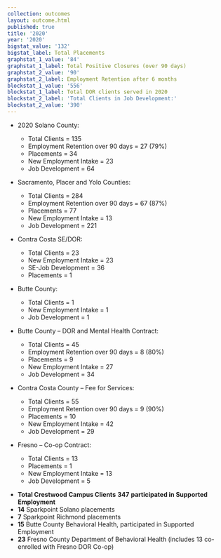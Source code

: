 ```yaml
---
collection: outcomes
layout: outcome.html
published: true
title: '2020'
year: '2020'
bigstat_value: '132'
bigstat_label: Total Placements
graphstat_1_value: '84'
graphstat_1_label: Total Positive Closures (over 90 days)
graphstat_2_value: '90'
graphstat_2_label: Employment Retention after 6 months
blockstat_1_value: '556'
blockstat_1_label: Total DOR clients served in 2020
blockstat_2_label: 'Total Clients in Job Development:'
blockstat_2_value: '390'
---
```

* 2020 Solano County:
  - Total Clients = 135
  - Employment Retention over 90 days = 27 (79%)
  - Placements = 34
  - New Employment Intake = 23
  - Job Development = 64

* Sacramento, Placer and Yolo Counties:
  - Total Clients = 284
  - Employment Retention over 90 days = 67 (87%)
  - Placements = 77
  - New Employment Intake = 13
  - Job Development = 221

* Contra Costa SE/DOR:
  - Total Clients = 23
  - New Employment Intake = 23
  - SE-Job Development = 36
  - Placements = 1

* Butte County:
  - Total Clients = 1
  - New Employment Intake = 1
  - Job Development = 1

* Butte County – DOR and Mental Health Contract:
  - Total Clients = 45
  - Employment Retention over 90 days = 8 (80%)
  - Placements = 9
  - New Employment Intake = 27
  - Job Development = 34

* Contra Costa County – Fee for Services:
  - Total Clients = 55
  - Employment Retention over 90 days = 9 (90%)
  - Placements = 10
  - New Employment Intake = 42
  - Job Development = 29
  
* Fresno – Co-op Contract:
  - Total Clients = 13
  - Placements = 1
  - New Employment Intake = 13
  - Job Development = 5


- **Total Crestwood Campus Clients** **347** **participated in Supported Employment**
- **14** Sparkpoint Solano placements
- **7** Sparkpoint Richmond placements
- **15** Butte County Behavioral Health, participated in Supported Employment
- **23** Fresno County Department of Behavioral Health (includes 13 co-enrolled with Fresno DOR Co-op)
